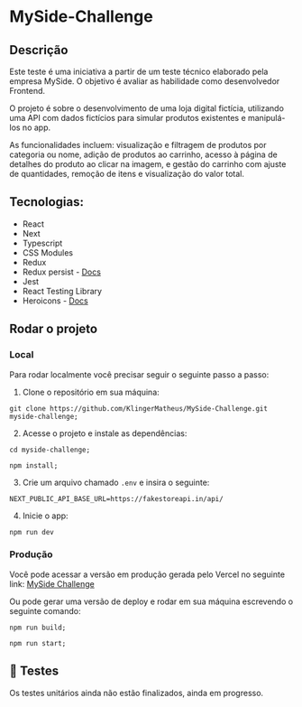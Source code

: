 # MySide-Challenge

## Descrição

Este teste é uma iniciativa a partir de um teste técnico elaborado pela empresa MySide. O objetivo é avaliar as habilidade como desenvolvedor Frontend.

O projeto é sobre o desenvolvimento de uma loja digital fictícia, utilizando uma API com dados fictícios para simular produtos existentes e manipulá-los no app.

As funcionalidades incluem: visualização e filtragem de produtos por categoria ou nome, adição de produtos ao carrinho, acesso à página de detalhes do produto ao clicar na imagem, e gestão do carrinho com ajuste de quantidades, remoção de itens e visualização do valor total.

## Tecnologias:

- React
- Next
- Typescript
- CSS Modules
- Redux
- Redux persist - [Docs](https://github.com/rt2zz/redux-persist)
- Jest
- React Testing Library
- Heroicons - [Docs](https://heroicons.com/)

## Rodar o projeto

### Local

Para rodar localmente você precisar seguir o seguinte passo a passo:

1. Clone o repositório em sua máquina:

```
git clone https://github.com/KlingerMatheus/MySide-Challenge.git myside-challenge;
```

2. Acesse o projeto e instale as dependências:

```
cd myside-challenge;

npm install;
```

3. Crie um arquivo chamado `.env` e insira o seguinte:

```
NEXT_PUBLIC_API_BASE_URL=https://fakestoreapi.in/api/
```

4. Inicie o app:

```
npm run dev
```

### Produção

Você pode acessar a versão em produção gerada pelo Vercel no seguinte link: [MySide Challenge](https://my-side-challenge.vercel.app/)

Ou pode gerar uma versão de deploy e rodar em sua máquina escrevendo o seguinte comando:

```
npm run build;

npm run start;
```

## 🔨 Testes

Os testes unitários ainda não estão finalizados, ainda em progresso.
